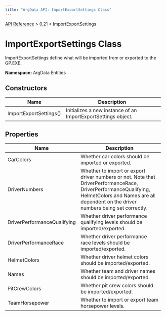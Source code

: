 ```yaml
---
title: "ArgData API: ImportExportSettings Class"
---
```


[API Reference](/argdata/api/) &gt; [0.21](/argdata/api/0.21/) &gt; ImportExportSettings

# ImportExportSettings Class

ImportExportSettings define what will be imported from or exported to the GP.EXE.

**Namespace:** ArgData.Entities

## Constructors

<table class="table table-bordered table-striped ">
<thead>
  <tr>
    <th>Name</th>
    <th>Description</th>
  </tr>
</thead>
<tbody>
  <tr>
    <td>ImportExportSettings()</td>
    <td>Initializes a new instance of an ImportExportSettings object.</td>
  </tr>
</tbody>
</table>


## Properties

<table class="table table-bordered table-striped ">
<thead>
  <tr>
    <th>Name</th>
    <th>Description</th>
  </tr>
</thead>
<tbody>
  <tr>
    <td>CarColors</td>
    <td>Whether car colors should be imported or exported.</td>
  </tr>
  <tr>
    <td>DriverNumbers</td>
    <td>Whether to import or export driver numbers or not. Note that DriverPerformanceRace, DriverPerformanceQualifying,
HelmetColors and Names are all dependent on the driver numbers being set correctly.</td>
  </tr>
  <tr>
    <td>DriverPerformanceQualifying</td>
    <td>Whether driver performance qualifying levels should be imported/exported.</td>
  </tr>
  <tr>
    <td>DriverPerformanceRace</td>
    <td>Whether driver performance race levels should be imported/exported.</td>
  </tr>
  <tr>
    <td>HelmetColors</td>
    <td>Whether driver helmet colors should be imported/exported.</td>
  </tr>
  <tr>
    <td>Names</td>
    <td>Whether team and driver names should be imported/exported.</td>
  </tr>
  <tr>
    <td>PitCrewColors</td>
    <td>Whether pit crew colors should be imported/exported.</td>
  </tr>
  <tr>
    <td>TeamHorsepower</td>
    <td>Whether to import or export team horsepower levels.</td>
  </tr>
</tbody>
</table>


